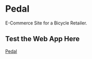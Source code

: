 # Pedal

E-Commerce Site for a Bicycle Retailer.

## Test the Web App Here

[Pedal](https://pedal-1a3bf.web.app)